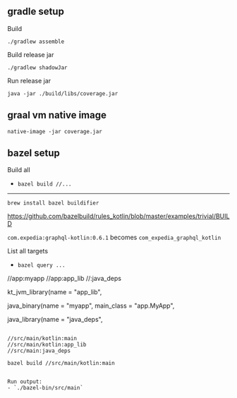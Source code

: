 ## gradle setup

Build

`./gradlew assemble`

Build release jar

`./gradlew shadowJar`

Run release jar

`java -jar ./build/libs/coverage.jar`

## graal vm native image

`native-image -jar coverage.jar`

## bazel setup

Build all
- `bazel build //...`

---

`brew install bazel buildifier`

https://github.com/bazelbuild/rules_kotlin/blob/master/examples/trivial/BUILD

`com.expedia:graphql-kotlin:0.6.1` becomes
`com_expedia_graphql_kotlin`

List all targets
- `bazel query ...`

//app:myapp
//app:app_lib
//:java_deps

kt_jvm_library(name = "app_lib",

java_binary(name = "myapp",
    main_class = "app.MyApp",

java_library(name = "java_deps",

~~~

//src/main/kotlin:main
//src/main/kotlin:app_lib
//src/main:java_deps

bazel build //src/main/kotlin:main


Run output:
- `./bazel-bin/src/main`




